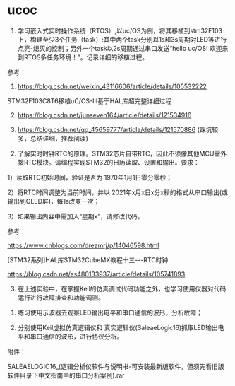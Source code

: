 # ucoc
1. 学习嵌入式实时操作系统（RTOS）,以uc/OS为例，将其移植到stm32F103上，构建至少3个任务（task）:其中两个task分别以1s和3s周期对LED等进行点亮-熄灭的控制；另外一个task以2s周期通过串口发送“hello uc/OS! 欢迎来到RTOS多任务环境！”。记录详细的移植过程。



参考：

1) https://blog.csdn.net/weixin_43116606/article/details/105532222

STM32F103C8T6移植uC/OS-III基于HAL库超完整详细过程

2) https://blog.csdn.net/junseven164/article/details/121534916

3) https://blog.csdn.net/qq_45659777/article/details/121570886   (踩坑较多，总结详细，推荐阅读)





2. 了解实时时钟RTC的原理。STM32芯片自带RTC，因此不须像其他MCU需外接RTC模块。请编程实现STM32的日历读取、设置和输出。要求：

1）读取RTC初始时间，验证是否为 1970年1月1日零分零秒；

2）将RTC时间调整为当前时间，并以 2021年x月x日x分x秒的格式从串口输出(或输出到OLED屏)，每1s改变一次；

3）如果输出内容中需加入“星期x”，请修改代码。



参考：

 https://www.cnblogs.com/dreamrj/p/14046598.html

[STM32系列]HAL库STM32CubeMX教程十三---RTC时钟

https://blog.csdn.net/as480133937/article/details/105741893



3. 在上述实验中，在掌握Keil的仿真调试代码功能之外，也学习使用仪器对代码运行进行故障排查和功能调测。

1) 练习使用示波器去观察LED输出电平和串口通信的波形，分析故障；

2) 分别使用Keil虚拟仿真逻辑仪和 真实逻辑仪(SaleaeLogic16)抓取LED输出电平和串口通信的波形，进行协议分析。 

附件：

SALEAELOGIC16_(逻辑分析仪软件与说明书-可安装最新版软件，但须先看旧版软件目录下中文指南中的串口分析案例).rar
